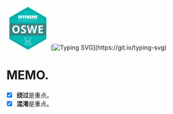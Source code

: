 <img src="https://github.com/golDen-Scale/for-OSWE/blob/main/OSWE.png" width="100"> [![Typing SVG](https://readme-typing-svg.demolab.com?font=Orbitron&size=30&duration=4000&pause=500&color=03E6E3&background=FFA30C00&center=true&vCenter=true&width=700&height=60&lines=TRY+HARDER+!)](https://git.io/typing-svg)

# MEMO.
* [x] **绕过**是重点。
* [x] **混淆**是重点。
